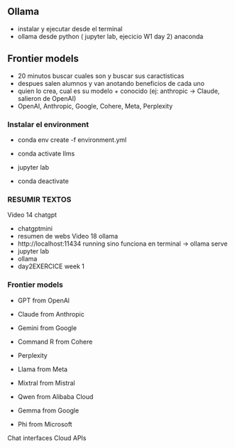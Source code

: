 ## Ollama
- instalar y ejecutar desde el terminal
- ollama desde python ( jupyter lab, ejecicio W1 day 2) anaconda

## Frontier models

- 20 minutos buscar cuales son y buscar sus caractisticas
- despues salen alumnos y van anotando beneficios de cada uno
- quien lo crea, cual es su modelo + conocido (ej: anthropic -> Claude, salieron de OpenAI)
- OpenAI, Anthropic, Google, Cohere, Meta, Perplexity


### Instalar el environment
- conda env create -f environment.yml
- conda activate llms
- jupyter lab

- conda deactivate

### RESUMIR TEXTOS
Video 14 chatgpt
- chatgptmini
- resumen de webs
Video 18 ollama
- http://localhost:11434  running sino funciona en terminal -> ollama serve
- jupyter lab
- ollama
- day2EXERCICE week 1


### Frontier models 
- GPT from OpenAl
- Claude from Anthropic
- Gemini from Google
- Command R from Cohere
- Perplexity
  
- Llama from Meta
- Mixtral from Mistral
- Qwen from Alibaba Cloud
- Gemma from Google
- Phi from Microsoft

Chat interfaces
Cloud APIs

